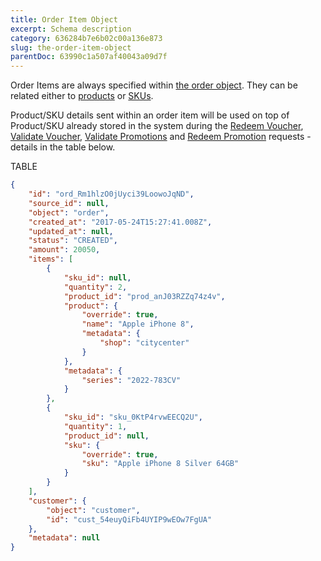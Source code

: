 ```yaml
---
title: Order Item Object
excerpt: Schema description
category: 636284b7e6b02c00a136e873
slug: the-order-item-object
parentDoc: 63990c1a507af40043a09d7f
---
```


Order Items are always specified within [the order object](ref:the-order-object). They can be related either to [products](ref:the-product-object) or [SKUs](ref:the-sku-object).

Product/SKU details sent within an order item will be used on top of Product/SKU already stored in the system during the [Redeem Voucher](ref:redeem-voucher), [Validate Voucher](ref:validate-voucher), [Validate Promotions](ref:validate-promotions-1) and [Redeem Promotion](ref:redeem-promotion) requests - details in the table below.

TABLE

```json Example Response
{
    "id": "ord_Rm1hlzO0jUyci39LoowoJqND",
    "source_id": null,
    "object": "order",
    "created_at": "2017-05-24T15:27:41.008Z",
    "updated_at": null,
    "status": "CREATED",
    "amount": 20050,
    "items": [
        {
            "sku_id": null,
            "quantity": 2,
            "product_id": "prod_anJ03RZZq74z4v",
            "product": {
                "override": true,
                "name": "Apple iPhone 8",
                "metadata": {
                    "shop": "citycenter"
                }
            },
            "metadata": {
                "series": "2022-783CV"
            }
        },
        {
            "sku_id": "sku_0KtP4rvwEECQ2U",
            "quantity": 1,
            "product_id": null,
            "sku": {
                "override": true,
                "sku": "Apple iPhone 8 Silver 64GB"
            }
        }
    ],
    "customer": {
        "object": "customer",
        "id": "cust_54euyQiFb4UYIP9wEOw7FgUA"
    },
    "metadata": null
}
```